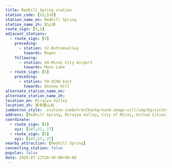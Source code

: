 ```yaml
---
title: Redhill Spring station
station_code: [V3,S10]
station_name_en: Redhill Spring
station_name_zh: 紅山泉
route_sign: [V,S]
adjacent_stations:
  - route_sign: [V]
    preceding:
      - station: V2-Bottomvalley
        towards: Mugen
    following:
      - station: V4-Mirai City Airport
        towards: Moon Lake
  - route_sign: [S]
    preceding:
      - station: S9-UCHQ East
        towards: Onsnow Hill
alternate_station_name_en: 
alternate_station_name_zh: 
location_en: Miraiya Valley
location_zh: 美來雅山谷
jumbotron_style: .station-jumbotron{background-image:url(/img/bg/victoryline.png),url(/img/bg/bigsnowline.png);background-repeat:no-repeat;background-size:100% 10px,50% 10px;background-position:0 115px,left 145px}
address: [Redhill Spring, Miraiya Valley, City of Mirai, United Cities]
coordinate:
  - route_sign: [V]
    xyz: [547,57,-17]
  - route_sign: [S]
    xyz: [547,57,-27]
nearby_attraction: [Redhill Spring]
connecting_station: false
popular: false
date: 2020-07-12T20:50:00+08:00
---
```


